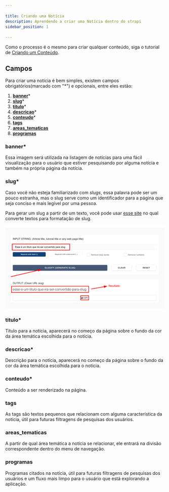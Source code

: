 ```yaml
---

title: Criando uma Notícia
description: Aprendendo a criar uma Notícia dentro do strapi
sidebar_position: 1

---
```


Como o processo é o mesmo para criar qualquer conteúdo, siga o tutorial de [Criando um Conteúdo](/docs/strapi/iniciando-gerenciamento#criando-conteúdo).

## Campos

Para criar uma notícia é bem simples, existem campos obrigatórios(marcado com "*") e opcionais, entre eles estão:

1. [__banner__](#banner)*
2. [__slug__](#slug)*
3. [__titulo__](#titulo)*
4. [__descricao__](#descricao)*
5. [__conteudo__](#conteudo)*
6. [__tags__](#tags)
7. [__areas_tematicas__](#areas_tematicas)
8. [__programas__](#programas)

### banner*

Essa imagem será utilizada na listagem de notícias para uma fácil visualização para o usuário que estiver pesquisando por alguma notícia e também na própria página da notícia.

### slug*

Caso você não esteja familiarizado com _slugs_, essa palavra pode ser um pouco estranha, mas o slug serve como um identificador para a página que seja conciso e mais legível por uma pessoa.

Para gerar um slug a partir de um texto, você pode usar [esse site](https://slugify.online/) no qual converte textos para formatação de slug.

![Alt](images/generating-slug.png)

### titulo*

Título para a notícia, aparecerá no começo da página sobre o fundo da cor da área temática escolhida para o notícia.

### descricao*

Descrição para o notícia, aparecerá no começo da página sobre o fundo da cor da área temática escolhida para o notícia.

### conteudo*

Conteúdo a ser renderizado na página.

### tags

As tags são textos pequenos que relacionam com alguma característica da notícia, útil para futuras filtragens de pesquisas dos usuários.

### areas_tematicas

A partir de qual área temática a notícia se relacionar, ele entrará na divisão correspondente dentro do menu de navegação.

### programas

Programas citados na notícia, útil para futuras filtragens de pesquisas dos usuários e um fluxo mais limpo para o usuário que está explorando a aplicação.
